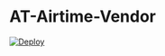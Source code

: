 # AT-Airtime-Vendor
<a href="https://heroku.com/deploy?template=https://github.com/DaggieBlanqx/AT-Airtime-Vendor">
  <img src="https://www.herokucdn.com/deploy/button.svg" alt="Deploy">
</a>